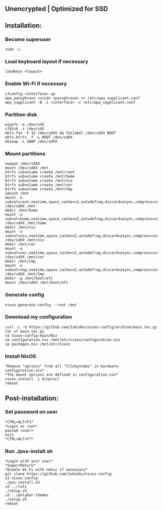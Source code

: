 ## Unencrypted | Optimized for SSD
## Installation:
### Become superuser
```
sudo -i
```

### Load keyboard layout if necessary
```
loadkeys <layout>
```

### Enable Wi-Fi if necessary
```
ifconfig <interface> up
wpa_passphrase <ssid> <passphrase> >> /etc/wpa_supplicant.conf
wpa_supplicant -B -i <interface> -c /etc/wpa_supplicant.conf
```

### Partition disk
```
wipefs -a /dev/sdX
cfdisk -z /dev/sdX
mkfs.fat -F 32 /dev/sdXX && fatlabel /dev/sdXX BOOT
mkfs.btrfs -f -L ROOT /dev/sdXX
mkswap -L SWAP /dev/sdXX
```

### Mount partitions
```
swapon /dev/sdXX
mount /dev/sdXX /mnt
btrfs subvolume create /mnt/root
btrfs subvolume create /mnt/home
btrfs subvolume create /mnt/nix
btrfs subvolume create /mnt/var
btrfs subvolume create /mnt/tmp
umount /mnt
mount -o subvol=root,noatime,space_cache=v2,autodefrag,discard=async,compress=zstd /dev/sdXX /mnt
mkdir /mnt/home
mount -o subvol=home,noatime,space_cache=v2,autodefrag,discard=async,compress=zstd /dev/sdXX /mnt/home
mkdir /mnt/nix
mount -o subvol=nix,noatime,space_cache=v2,autodefrag,discard=async,compress=zstd /dev/sdXX /mnt/nix
mkdir /mnt/var
mount -o subvol=var,noatime,space_cache=v2,autodefrag,discard=async,compress=zstd /dev/sdXX /mnt/var
mkdir /mnt/tmp
mount -o subvol=tmp,noatime,space_cache=v2,autodefrag,discard=async,compress=zstd /dev/sdXX /mnt/tmp
mkdir -p /mnt/boot/efi
mount /dev/sdXX /mnt/boot/efi
```

### Generate config
```
nixos-generate-config --root /mnt
```

### Download my configuration
```
curl -L -O https://github.com/1ukidev/nixos-config/archive/main.tar.gz
tar xf main.tar.gz
cd nixos-config-main/Nix
cp configuration.nix /mnt/etc/nixos/configuration.nix
cp packages.nix /mnt/etc/nixos
```

### Install NixOS
```
*Remove "options" from all "fileSystems" in hardware-configuration.nix*
*The mount options are defined in configuration.nix*
nixos-install -j $(nproc)
reboot
```

## Post-installation:
### Set password on user
```
*CTRL+ALT+F1*
*Login as root*
passwd <user>
exit
*CTRL+ALT+F7*
```

### Run ./pos-install.sh
```
*Login with your user*
*Super+Return*
*Enable Wi-Fi with nmtui if necessary*
git clone https://github.com/1ukidev/nixos-config
cd nixos-config
./pos-install.sh
cd ../rofi
./setup.sh
cd ../polybar-themes
./setup.sh
reboot
```
